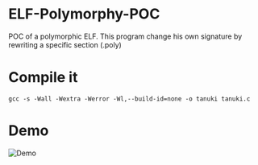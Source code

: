 # ELF-Polymorphy-POC
POC of a polymorphic ELF.
This program change his own signature by rewriting a specific section (.poly)

# Compile it
`gcc -s -Wall -Wextra -Werror -Wl,--build-id=none -o tanuki tanuki.c`

# Demo
![Demo](https://imgur.com/a/Se9qQtf)
